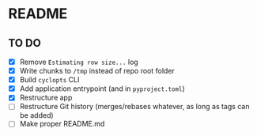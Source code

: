 # README

## TO DO

- [x] Remove `Estimating row size...` log
- [x] Write chunks to `/tmp` instead of repo root folder
- [x] Build `cyclopts` CLI
- [x] Add application entrypoint (and in `pyproject.toml`)
- [x] Restructure app
- [ ] Restructure Git history (merges/rebases whatever, as long as tags can be added)
- [ ] Make proper README.md
